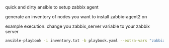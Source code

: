 quick and dirty ansible to setup zabbix agent

generate an inventory of nodes you want to install zabbix-agent2 on

example execution.  change you zabbix_server variable to your zabbix server
```bash
ansible-playbook -i inventory.txt -b playbook.yaml --extra-vars "zabbix_server=192.168.10.20"
```
